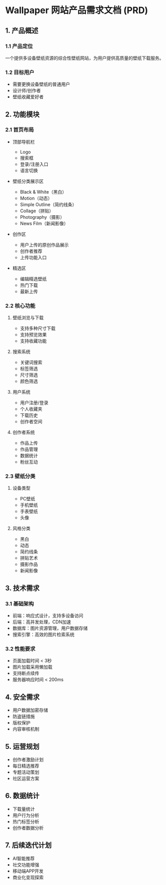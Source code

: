 # Wallpaper 网站产品需求文档 (PRD)

## 1. 产品概述

### 1.1 产品定位
一个提供多设备壁纸资源的综合性壁纸网站，为用户提供高质量的壁纸下载服务。

### 1.2 目标用户
- 需要更换设备壁纸的普通用户
- 设计师/创作者
- 壁纸收藏爱好者

## 2. 功能模块

### 2.1 首页布局
- 顶部导航栏
  - Logo
  - 搜索框
  - 登录/注册入口
  - 语言切换
  
- 壁纸分类展示区
  - Black & White（黑白）
  - Motion（动态）
  - Simple Outline（简约线条）
  - Collage（拼贴）
  - Photography（摄影）
  - News Film（新闻影像）

- 创作区
  - 用户上传的原创作品展示
  - 创作者推荐
  - 上传功能入口

- 精选区
  - 编辑精选壁纸
  - 热门下载
  - 最新上传

### 2.2 核心功能
1. 壁纸浏览与下载
   - 支持多种尺寸下载
   - 支持预览效果
   - 支持收藏功能
   
2. 搜索系统
   - 关键词搜索
   - 标签筛选
   - 尺寸筛选
   - 颜色筛选
   
3. 用户系统
   - 用户注册/登录
   - 个人收藏夹
   - 下载历史
   - 创作者空间

4. 创作者系统
   - 作品上传
   - 作品管理
   - 数据统计
   - 粉丝互动

### 2.3 壁纸分类
1. 设备类型
   - PC壁纸
   - 手机壁纸
   - 手表壁纸
   - 头像

2. 风格分类
   - 黑白
   - 动态
   - 简约线条
   - 拼贴艺术
   - 摄影作品
   - 新闻影像

## 3. 技术需求

### 3.1 基础架构
- 前端：响应式设计，支持多设备访问
- 后端：高并发处理，CDN加速
- 数据库：图片资源管理，用户数据存储
- 搜索引擎：高效的图片检索系统

### 3.2 性能要求
- 页面加载时间 < 3秒
- 图片加载采用懒加载
- 支持断点续传
- 服务器响应时间 < 200ms

## 4. 安全需求
- 用户数据加密存储
- 防盗链措施
- 版权保护
- 内容审核机制

## 5. 运营规划
- 创作者激励计划
- 每日精选推荐
- 专题活动策划
- 社区运营方案

## 6. 数据统计
- 下载量统计
- 用户行为分析
- 热门标签分析
- 创作者数据分析

## 7. 后续迭代计划
- AI智能推荐
- 社交功能增强
- 移动端APP开发
- 商业化变现探索